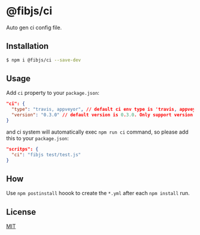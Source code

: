 # @fibjs/ci

Auto gen ci config file.

## Installation

```bash
$ npm i @fibjs/ci --save-dev
```

## Usage

Add `ci` property to your `package.json`:

```json
"ci": {
  "type": "travis, appveyor", // default ci env type is 'travis, appveyor'
  "version": "0.3.0" // default version is 0.3.0. Only support version >= 0.3.0
}
```

and ci system will automatically exec `npm run ci` command, so please add this to your `package.json`:

```json
"scritps": {
  "ci": "fibjs test/test.js"
}
```

## How

Use `npm postinstall` hoook to create the `*.yml` after each `npm install` run.

## License

[MIT](LICENSE)
